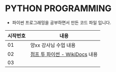 # PYTHON PROGRAMMING

- 파이썬 프로그래밍을 공부하면서 만든 코드 파일 입니다.



| 시작번호 | 내용                                                         |
| -------- | ------------------------------------------------------------ |
| 01       | 양xx 강사님 수업 내용                                        |
| 02       | [점프 투 파이썬 - WikiDocs](https://wikidocs.net/book/1) 내용 |
| 03       |                                                              |

